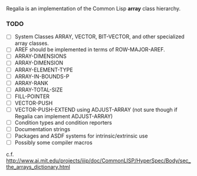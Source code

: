 Regalia is an implementation of the Common Lisp **array** class hierarchy.

### TODO

+ [ ] System Classes ARRAY, VECTOR, BIT-VECTOR, and other specialized array classes.
+ [ ] AREF should be implemented in terms of ROW-MAJOR-AREF.
+ [ ] ARRAY-DIMENSIONS
+ [ ] ARRAY-DIMENSION
+ [ ] ARRAY-ELEMENT-TYPE 
+ [ ] ARRAY-IN-BOUNDS-P
+ [ ] ARRAY-RANK
+ [ ] ARRAY-TOTAL-SIZE
+ [ ] FILL-POINTER
+ [ ] VECTOR-PUSH
+ [ ] VECTOR-PUSH-EXTEND using ADJUST-ARRAY (not sure though if Regalia can implement ADJUST-ARRAY)
+ [ ] Condition types and condition reporters
+ [ ] Documentation strings 
+ [ ] Packages and ASDF systems for intrinsic/extrinsic use
+ [ ] Possibly some compiler macros 

c.f. http://www.ai.mit.edu/projects/iiip/doc/CommonLISP/HyperSpec/Body/sec_the_arrays_dictionary.html
